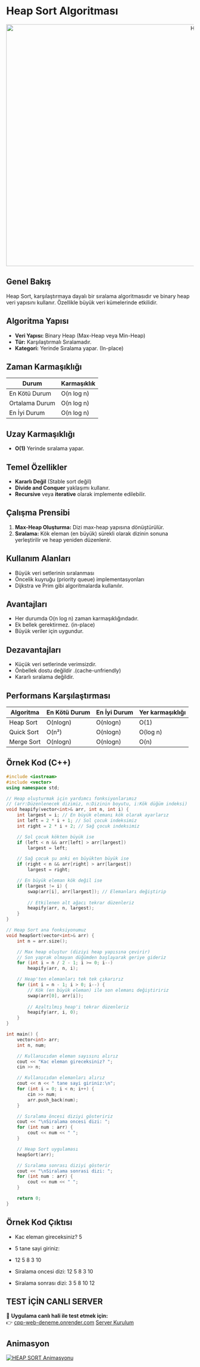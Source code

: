 # Heap Sort Algoritması
<p align="center">
  <img src="https://raw.githubusercontent.com/emreoztemiz-ai-ml/heapsortprojesi/975b9a6f291ea68f7030426ece9f84840f426be7/heapsort-team.svg" alt="HeapSihirbazi SVG" width="1100" height="650">
</p>


##  Genel Bakış
Heap Sort, karşılaştırmaya dayalı bir sıralama algoritmasıdır ve binary heap veri yapısını kullanır. Özellikle büyük veri kümelerinde etkilidir.

## Algoritma Yapısı
- **Veri Yapısı:** Binary Heap (Max-Heap veya Min-Heap)
- **Tür:** Karşılaştırmalı Sıralamadır.
- **Kategori:** Yerinde Sıralama yapar. (In-place)

##  Zaman Karmaşıklığı
| Durum          | Karmaşıklık |
|----------------|-------------|
| En Kötü Durum  | O(n log n)  |
| Ortalama Durum | O(n log n)  |
| En İyi Durum   | O(n log n)  |

##  Uzay Karmaşıklığı
- **O(1)**  Yerinde sıralama yapar.

##  Temel Özellikler
- **Kararlı Değil** (Stable sort değil)
- **Divide and Conquer** yaklaşımı kullanır.
- **Recursive** veya **iterative** olarak implemente edilebilir.

##  Çalışma Prensibi
1. **Max-Heap Oluşturma:** Dizi max-heap yapısına dönüştürülür.
2. **Sıralama:** Kök eleman (en büyük) sürekli olarak dizinin sonuna yerleştirilir ve heap yeniden düzenlenir.

##  Kullanım Alanları
- Büyük veri setlerinin sıralanması 
- Öncelik kuyruğu (priority queue) implementasyonları
- Dijkstra ve Prim gibi algoritmalarda kullanılır.

## Avantajları
- Her durumda O(n log n) zaman karmaşıklığındadır.
- Ek bellek gerektirmez. (in-place)
- Büyük veriler için uygundur.

## Dezavantajları
- Küçük veri setlerinde verimsizdir.
- Önbellek dostu değildir .(cache-unfriendly)
- Kararlı sıralama değildir.

## Performans Karşılaştırması
|Algoritma  |En Kötü Durum| En İyi Durum | Yer karmaşıklığı|
|-----------|-------------|--------------|-----------------------|
|Heap Sort	|O(nlogn)     |O(nlogn)      |O(1)
|Quick Sort	|O(n²)	      |O(nlogn)      |O(log n)
|Merge Sort	|O(nlogn)     |O(nlogn)      |O(n)

##  Örnek Kod (C++)
```cpp
#include <iostream>
#include <vector>
using namespace std;

// Heap oluşturmak için yardımcı fonksiyonlarımız
// (arr:Düzenlenecek dizimiz, n:Dizinin boyutu, i:Kök düğüm indeksi)
void heapify(vector<int>& arr, int n, int i) {
    int largest = i; // En büyük elemanı kök olarak ayarlarız
    int left = 2 * i + 1; // Sol çocuk indeksimiz
    int right = 2 * i + 2; // Sağ çocuk indeksimiz

    // Sol çocuk kökten büyük ise
    if (left < n && arr[left] > arr[largest])
        largest = left;

    // Sağ çocuk şu anki en büyükten büyük ise
    if (right < n && arr[right] > arr[largest])
        largest = right;

    // En büyük eleman kök değil ise
    if (largest != i) {
        swap(arr[i], arr[largest]); // Elemanları değiştirip
        
        // Etkilenen alt ağacı tekrar düzenleriz
        heapify(arr, n, largest);
    }
}

// Heap Sort ana fonksiyonumuz
void heapSort(vector<int>& arr) {
    int n = arr.size();

    // Max heap oluştur (diziyi heap yapısına çevirir)
    // Son yaprak olmayan düğümden başlayarak geriye gideriz
    for (int i = n / 2 - 1; i >= 0; i--)
        heapify(arr, n, i);

    // Heap'ten elemanları tek tek çıkarırız
    for (int i = n - 1; i > 0; i--) {
        // Kök (en büyük eleman) ile son elemanı değiştiririz
        swap(arr[0], arr[i]);
        
        // Azaltılmış heap'i tekrar düzenleriz
        heapify(arr, i, 0);
    }
}

int main() {
    vector<int> arr;
    int n, num;

    // Kullanıcıdan eleman sayısını alırız
    cout << "Kac eleman gireceksiniz? ";
    cin >> n;

    // Kullanıcıdan elemanları alırız
    cout << n << " tane sayi giriniz:\n";
    for (int i = 0; i < n; i++) {
        cin >> num;
        arr.push_back(num);
    }

    // Sıralama öncesi diziyi gösteririz
    cout << "\nSiralama oncesi dizi: ";
    for (int num : arr) {
        cout << num << " ";
    }

    // Heap Sort uygulaması
    heapSort(arr);

    // Sıralama sonrası diziyi gösterir
    cout << "\nSiralama sonrasi dizi: ";
    for (int num : arr) {
        cout << num << " ";
    }

    return 0;
}
```

## Örnek Kod Çıktısı
*  Kac eleman gireceksiniz? 5
* 5 tane sayi giriniz:
* 12 5 8 3 10

* Siralama oncesi dizi: 12 5 8 3 10 
* Siralama sonrası dizi: 3 5 8 10 12

## TEST İÇİN CANLI SERVER
🔗 **Uygulama canlı hali ile test etmek için:**  
👉 [cpp-web-deneme.onrender.com](https://cpp-web-deneme.onrender.com)
    [Server Kurulum](https://github.com/emreoztemiz-ai-ml/cpp-web-deneme)
    

  ## Animasyon

[![HEAP SORT Animasyonu](https://img.youtube.com/vi/i7xGwTRarl0/0.jpg)](https://www.youtube.com/watch?v=i7xGwTRarl0)


